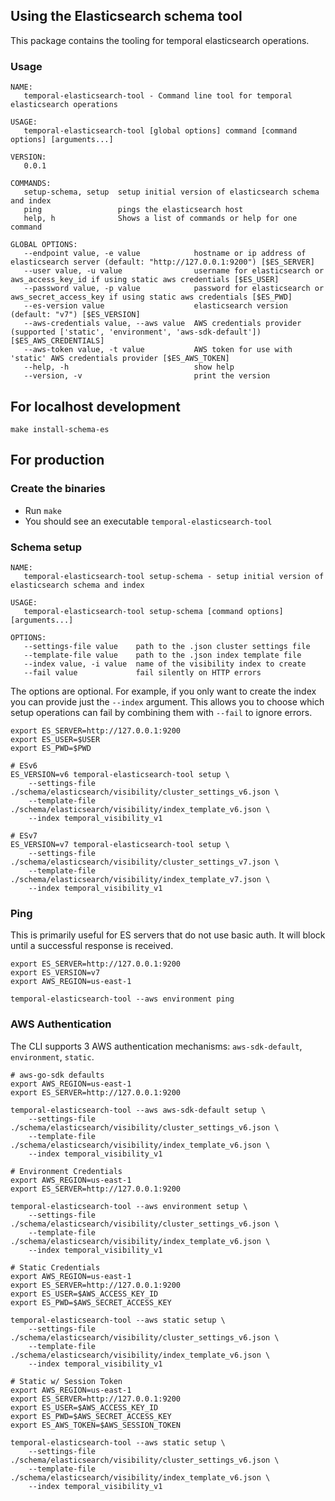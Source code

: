 ## Using the Elasticsearch schema tool
 
This package contains the tooling for temporal elasticsearch operations. 

### Usage
```
NAME:
   temporal-elasticsearch-tool - Command line tool for temporal elasticsearch operations

USAGE:
   temporal-elasticsearch-tool [global options] command [command options] [arguments...]

VERSION:
   0.0.1

COMMANDS:
   setup-schema, setup  setup initial version of elasticsearch schema and index
   ping                 pings the elasticsearch host
   help, h              Shows a list of commands or help for one command

GLOBAL OPTIONS:
   --endpoint value, -e value            hostname or ip address of elasticsearch server (default: "http://127.0.0.1:9200") [$ES_SERVER]
   --user value, -u value                username for elasticsearch or aws_access_key_id if using static aws credentials [$ES_USER]
   --password value, -p value            password for elasticsearch or aws_secret_access_key if using static aws credentials [$ES_PWD]
   --es-version value                    elasticsearch version (default: "v7") [$ES_VERSION]
   --aws-credentials value, --aws value  AWS credentials provider (supported ['static', 'environment', 'aws-sdk-default']) [$ES_AWS_CREDENTIALS]
   --aws-token value, -t value           AWS token for use with 'static' AWS credentials provider [$ES_AWS_TOKEN]
   --help, -h                            show help
   --version, -v                         print the version
```

## For localhost development
``` 
make install-schema-es
```

## For production

### Create the binaries
- Run `make`
- You should see an executable `temporal-elasticsearch-tool`

### Schema setup
```
NAME:
   temporal-elasticsearch-tool setup-schema - setup initial version of elasticsearch schema and index

USAGE:
   temporal-elasticsearch-tool setup-schema [command options] [arguments...]

OPTIONS:
   --settings-file value    path to the .json cluster settings file
   --template-file value    path to the .json index template file
   --index value, -i value  name of the visibility index to create
   --fail value             fail silently on HTTP errors
```

The options are optional. For example, if you only want to create the index you can provide just the `--index` argument. This allows you to choose which setup operations can fail by combining them with `--fail` to ignore errors.

```
export ES_SERVER=http://127.0.0.1:9200
export ES_USER=$USER
export ES_PWD=$PWD

# ESv6
ES_VERSION=v6 temporal-elasticsearch-tool setup \
    --settings-file ./schema/elasticsearch/visibility/cluster_settings_v6.json \
    --template-file ./schema/elasticsearch/visibility/index_template_v6.json \
    --index temporal_visibility_v1 

# ESv7
ES_VERSION=v7 temporal-elasticsearch-tool setup \
    --settings-file ./schema/elasticsearch/visibility/cluster_settings_v7.json \
    --template-file ./schema/elasticsearch/visibility/index_template_v7.json \
    --index temporal_visibility_v1 
```

### Ping
This is primarily useful for ES servers that do not use basic auth. It will block until a successful response is received.

```
export ES_SERVER=http://127.0.0.1:9200
export ES_VERSION=v7
export AWS_REGION=us-east-1

temporal-elasticsearch-tool --aws environment ping 
```

### AWS Authentication
The CLI supports 3 AWS authentication mechanisms: `aws-sdk-default`, `environment`, `static`.

```
# aws-go-sdk defaults
export AWS_REGION=us-east-1
export ES_SERVER=http://127.0.0.1:9200

temporal-elasticsearch-tool --aws aws-sdk-default setup \
    --settings-file ./schema/elasticsearch/visibility/cluster_settings_v6.json \
    --template-file ./schema/elasticsearch/visibility/index_template_v6.json \
    --index temporal_visibility_v1 
```

```
# Environment Credentials
export AWS_REGION=us-east-1
export ES_SERVER=http://127.0.0.1:9200

temporal-elasticsearch-tool --aws environment setup \
    --settings-file ./schema/elasticsearch/visibility/cluster_settings_v6.json \
    --template-file ./schema/elasticsearch/visibility/index_template_v6.json \
    --index temporal_visibility_v1 
```

```
# Static Credentials
export AWS_REGION=us-east-1
export ES_SERVER=http://127.0.0.1:9200
export ES_USER=$AWS_ACCESS_KEY_ID
export ES_PWD=$AWS_SECRET_ACCESS_KEY

temporal-elasticsearch-tool --aws static setup \
    --settings-file ./schema/elasticsearch/visibility/cluster_settings_v6.json \
    --template-file ./schema/elasticsearch/visibility/index_template_v6.json \
    --index temporal_visibility_v1 
```

```
# Static w/ Session Token
export AWS_REGION=us-east-1
export ES_SERVER=http://127.0.0.1:9200
export ES_USER=$AWS_ACCESS_KEY_ID
export ES_PWD=$AWS_SECRET_ACCESS_KEY
export ES_AWS_TOKEN=$AWS_SESSION_TOKEN

temporal-elasticsearch-tool --aws static setup \
    --settings-file ./schema/elasticsearch/visibility/cluster_settings_v6.json \
    --template-file ./schema/elasticsearch/visibility/index_template_v6.json \
    --index temporal_visibility_v1 
```

